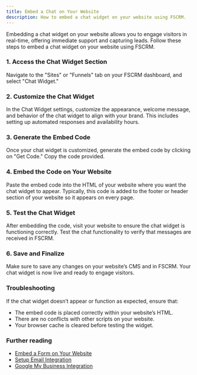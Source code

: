 ```yaml
---
title: Embed a Chat on Your Website
description: How to embed a chat widget on your website using FSCRM.
---
```


Embedding a chat widget on your website allows you to engage visitors in real-time, offering immediate support and capturing leads. Follow these steps to embed a chat widget on your website using FSCRM.

### 1. Access the Chat Widget Section

Navigate to the "Sites" or "Funnels" tab on your FSCRM dashboard, and select "Chat Widget."

### 2. Customize the Chat Widget

In the Chat Widget settings, customize the appearance, welcome message, and behavior of the chat widget to align with your brand. This includes setting up automated responses and availability hours.

### 3. Generate the Embed Code

Once your chat widget is customized, generate the embed code by clicking on "Get Code." Copy the code provided.

### 4. Embed the Code on Your Website

Paste the embed code into the HTML of your website where you want the chat widget to appear. Typically, this code is added to the footer or header section of your website so it appears on every page.

### 5. Test the Chat Widget

After embedding the code, visit your website to ensure the chat widget is functioning correctly. Test the chat functionality to verify that messages are received in FSCRM.

### 6. Save and Finalize

Make sure to save any changes on your website’s CMS and in FSCRM. Your chat widget is now live and ready to engage visitors.

### Troubleshooting

If the chat widget doesn’t appear or function as expected, ensure that:
- The embed code is placed correctly within your website’s HTML.
- There are no conflicts with other scripts on your website.
- Your browser cache is cleared before testing the widget.

### Further reading

- [Embed a Form on Your Website](/guides/embed-form)
- [Setup Email Integration](/guides/setup-email)
- [Google My Business Integration](/guides/google-my-business)
